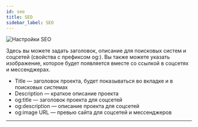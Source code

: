 ```yaml
---
id: seo
title: SEO
sidebar_label: SEO
---
```


![Настройки SEO](https://test-upl.quarkly.io/60a657b1e3623a001f692958/images/docs-new-project-settings-seo.png?v=2021-05-21T14:19:32.670Z)

Здесь вы можете задать заголовок, описание для поисковых систем и соцсетей (свойства с префиксом og:). Вы также можете указать изображение, которое будет появляется вместе со ссылкой в соцсетях и мессенджерах.

-   Title — заголовок проекта, будет показываться во вкладке и в поисковых системах
-   Description — краткое описание проекта
-   og:title — заголовок проекта для соцсетей
-   og:description — описание проекта для соцсетей
-   og:image URL — превью сайта для соцсетей и мессенджеров

---
